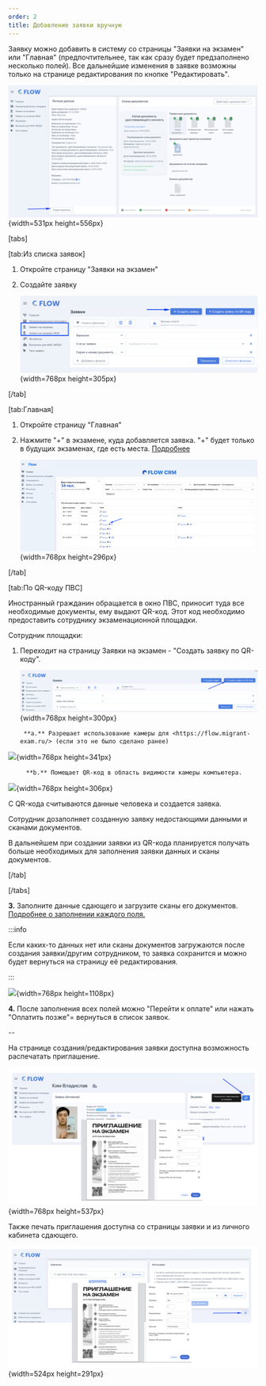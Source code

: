 ```yaml
---
order: 2
title: Добавление заявки вручную
---
```


Заявку можно добавить в систему со страницы "Заявки на экзамен" или "Главная" (предпочтительнее, так как сразу будет предзаполнено несколько полей). Все дальнейшие изменения в заявке возможны только на странице редактирования по кнопке "Редактировать".

![](./dobavlenie-zayavki-vruchnuyu.png){width=531px height=556px}



[tabs]

[tab:Из списка заявок]

1. Откройте страницу "Заявки на экзамен"

2. Создайте заявку

   ![](./dobavlenie-zayavki-vruchnuyu-2.png){width=768px height=305px}

[/tab]

[tab:Главная]

1. Откройте страницу "Главная"

2. Нажмите "+" в экзамене, куда добавляется заявка. "+" будет только в будущих экзаменах, где есть места. [Подробнее](https://informa.gitbook.io/immigraciya/flow.-rabota-s-dokumentami/kvota-na-ekzamen.-gde-posmotret)

   ![](./dobavlenie-zayavki-vruchnuyu-3.png){width=768px height=296px}

[/tab]

[tab:По QR-коду ПВС]

Иностранный гражданин обращается в окно ПВС, приносит туда все необходимые документы, ему выдают QR-код. Этот код необходимо предоставить сотруднику экзаменационной площадки.

Сотрудник площадки:

1. Переходит на страницу Заявки на экзамен - "Создать заявку по QR-коду".

   ![](./dobavlenie-zayavki-vruchnuyu-4.png){width=768px height=300px}

   ```
    **a.** Разрешает использование камеры для <https://flow.migrant-exam.ru/> (если это не было сделано ранее)
   ```

![](./dobavlenie-zayavki-vruchnuyu-5.png){width=768px height=341px}

```
     **b.** Помещает QR-код в область видимости камеры компьютера.
```

![](./dobavlenie-zayavki-vruchnuyu-6.png){width=768px height=306px}

С QR-кода считываются данные человека и создается заявка.



Сотрудник дозаполняет созданную заявку недостающими данными и сканами документов.

В дальнейшем при создании заявки из QR-кода планируется получать больше необходимых для заполнения заявки данных и сканы документов.

[/tab]

[/tabs]



**3\.** Заполните данные сдающего и загрузите сканы его документов. [Подробнее о заполнении каждого поля.](./zapolnenie-polei-v-zayavke)

:::info 

Если каких-то данных нет или сканы документов загружаются после создания заявки/другим сотрудником, то заявка сохранится и можно будет вернуться на страницу её редактирования.

:::

![](./dobavlenie-zayavki-vruchnuyu-7.png){width=768px height=1108px}

**4\.** После заполнения всех полей можно "Перейти к оплате" или нажать "Оплатить позже"= вернуться в список заявок.

\--

На странице создания/редактирования заявки доступна возможность распечатать приглашение.

![](./dobavlenie-zayavki-vruchnuyu-8.png){width=768px height=537px}



Также печать приглашения доступна со страницы заявки и из личного кабинета сдающего.

![](./dobavlenie-zayavki-vruchnuyu-9.png){width=524px height=291px}